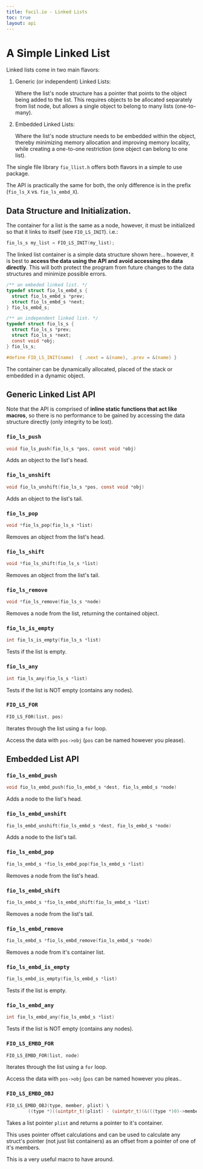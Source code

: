 ```yaml
---
title: facil.io - Linked Lists
toc: true
layout: api
---
```

# A Simple Linked List

Linked lists come in two main flavors:

1. Generic (or independent) Linked Lists:

    Where the list's node structure has a pointer that points to the object being added to the list. This requires objects to be allocated separately from list node, but allows a single object to belong to many lists (one-to-many).

2. Embedded Linked Lists:

    Where the list's node structure needs to be embedded within the object, thereby minimizing memory allocation and improving memory locality, while creating a one-to-one restriction (one object can belong to one list).

The single file library `fio_llist.h` offers both flavors in a simple to use package.

The API is practically the same for both, the only difference is in the prefix (`fio_ls_X` vs. `fio_ls_embd_X`).


## Data Structure and Initialization.

The container for a list is the same as a node, however, it must be initialized so that it links to itself (see `FIO_LS_INIT`). i.e.:

```c
fio_ls_s my_list = FIO_LS_INIT(my_list);
```

The linked list container is a simple data structure shown here... however, it is best to **access the data using the API and avoid accessing the data directly**. This will both protect the program from future changes to the data structures and minimize possible errors. 

```c
/** an embeded linked list. */
typedef struct fio_ls_embd_s {
  struct fio_ls_embd_s *prev;
  struct fio_ls_embd_s *next;
} fio_ls_embd_s;

/** an independent linked list. */
typedef struct fio_ls_s {
  struct fio_ls_s *prev;
  struct fio_ls_s *next;
  const void *obj;
} fio_ls_s;

#define FIO_LS_INIT(name)  { .next = &(name), .prev = &(name) }
```

The container can be dynamically allocated, placed of the stack or embedded in a dynamic object.

## Generic Linked List API

Note that the API is comprised of **inline static functions that act like macros**, so there is no performance to be gained by accessing the data structure directly (only integrity to be lost).

### `fio_ls_push`

```c
void fio_ls_push(fio_ls_s *pos, const void *obj)
```

Adds an object to the list's head.

### `fio_ls_unshift`

```c
void fio_ls_unshift(fio_ls_s *pos, const void *obj)
```


Adds an object to the list's tail. 

### `fio_ls_pop`

```c
void *fio_ls_pop(fio_ls_s *list)
```

Removes an object from the list's head.

### `fio_ls_shift`

```c
void *fio_ls_shift(fio_ls_s *list)
```

Removes an object from the list's tail.

### `fio_ls_remove`

```c
void *fio_ls_remove(fio_ls_s *node)
```

Removes a node from the list, returning the contained object.


### `fio_ls_is_empty`

```c
int fio_ls_is_empty(fio_ls_s *list)
```

Tests if the list is empty.

### `fio_ls_any`

```c
int fio_ls_any(fio_ls_s *list)
```

Tests if the list is NOT empty (contains any nodes).

### `FIO_LS_FOR`

```c
FIO_LS_FOR(list, pos)
```
 
Iterates through the list using a `for` loop.

Access the data with `pos->obj` (`pos` can be named however you please).

## Embedded List API

### `fio_ls_embd_push`

```c
void fio_ls_embd_push(fio_ls_embd_s *dest, fio_ls_embd_s *node)
```

Adds a node to the list's head.

### `fio_ls_embd_unshift`

```c
fio_ls_embd_unshift(fio_ls_embd_s *dest, fio_ls_embd_s *node)
```

Adds a node to the list's tail.

### `fio_ls_embd_pop`

```c
fio_ls_embd_s *fio_ls_embd_pop(fio_ls_embd_s *list)
```

Removes a node from the list's head.

### `fio_ls_embd_shift`

```c
fio_ls_embd_s *fio_ls_embd_shift(fio_ls_embd_s *list)
```

Removes a node from the list's tail.

### `fio_ls_embd_remove`

```c
fio_ls_embd_s *fio_ls_embd_remove(fio_ls_embd_s *node)
```

Removes a node from it's container list.

### `fio_ls_embd_is_empty`

```c
fio_ls_embd_is_empty(fio_ls_embd_s *list)
```

Tests if the list is empty.

### `fio_ls_embd_any`

```c
int fio_ls_embd_any(fio_ls_embd_s *list)
```

Tests if the list is NOT empty (contains any nodes).

### `FIO_LS_EMBD_FOR`

```c
FIO_LS_EMBD_FOR(list, node)
```

Iterates through the list using a `for` loop.

Access the data with `pos->obj` (`pos` can be named however you pleas..

### `FIO_LS_EMBD_OBJ`

```c
FIO_LS_EMBD_OBJ(type, member, plist) \
        ((type *)((uintptr_t)(plist) - (uintptr_t)(&(((type *)0)->member))))
```

Takes a list pointer `plist` and returns a pointer to it's container.

This uses pointer offset calculations and can be used to calculate any struct's pointer (not just list containers) as an offset from a pointer of one of it's members.

This is a very useful macro to have around.
